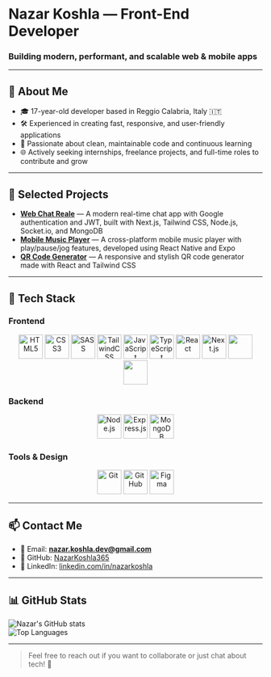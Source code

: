 # Nazar Koshla — Front-End Developer

### Building modern, performant, and scalable web & mobile apps

---

## 💼 About Me

- 🎓 17-year-old developer based in Reggio Calabria, Italy 🇮🇹  
- 🛠️ Experienced in creating fast, responsive, and user-friendly applications  
- 🎯 Passionate about clean, maintainable code and continuous learning  
- 🌐 Actively seeking internships, freelance projects, and full-time roles to contribute and grow  

---

## 🚀 Selected Projects

- [**Web Chat Reale**](https://github.com/NazarKoshla365/chat-app-realtime-nextjs) — A modern real-time chat app with Google authentication and JWT, built with Next.js, Tailwind CSS, Node.js, Socket.io, and MongoDB  
- [**Mobile Music Player**](https://github.com/NazarKoshla365/music-player-speedy) — A cross-platform mobile music player with play/pause/jog features, developed using React Native and Expo  
- [**QR Code Generator**](https://github.com/NazarKoshla365/qr-generator) — A responsive and stylish QR code generator made with React and Tailwind CSS  

---

## 🧰 Tech Stack

### Frontend

<div align="center">

<img src="https://cdn.jsdelivr.net/gh/devicons/devicon/icons/html5/html5-original.svg" alt="HTML5" width="48" height="48" />
<img src="https://cdn.jsdelivr.net/gh/devicons/devicon/icons/css3/css3-original.svg" alt="CSS3" width="48" height="48" />
<img src="https://cdn.jsdelivr.net/gh/devicons/devicon/icons/sass/sass-original.svg" alt="SASS" width="48" height="48" />
<img src="https://upload.wikimedia.org/wikipedia/commons/d/d5/Tailwind_CSS_Logo.svg" alt="TailwindCSS" width="48" height="48" />
<img src="https://cdn.jsdelivr.net/gh/devicons/devicon/icons/javascript/javascript-original.svg" alt="JavaScript" width="48" height="48" />
<img src="https://cdn.jsdelivr.net/gh/devicons/devicon/icons/typescript/typescript-original.svg" alt="TypeScript" width="48" height="48" />
<img src="https://cdn.jsdelivr.net/gh/devicons/devicon/icons/react/react-original.svg" alt="React" width="48" height="48" />
<img src="https://cdn.jsdelivr.net/gh/devicons/devicon/icons/nextjs/nextjs-original.svg" alt="Next.js" width="48" height="48" />
<img src="https://cdn.jsdelivr.net/gh/devicons/devicon/icons/vite/vite-original.svg" width="48" />
<img src="https://cdn.jsdelivr.net/gh/devicons/devicon/icons/webpack/webpack-original.svg" width="48" />


</div>

### Backend

<div align="center">

<img src="https://cdn.jsdelivr.net/gh/devicons/devicon/icons/nodejs/nodejs-original.svg" alt="Node.js" width="48" height="48" />
<img src="https://cdn.jsdelivr.net/gh/devicons/devicon/icons/express/express-original.svg" alt="Express.js" width="48" height="48" />
<img src="https://cdn.jsdelivr.net/gh/devicons/devicon/icons/mongodb/mongodb-original.svg" alt="MongoDB" width="48" height="48" />

</div>

### Tools & Design

<div align="center">

<img src="https://cdn.jsdelivr.net/gh/devicons/devicon/icons/git/git-original.svg" alt="Git" width="48" height="48" />
<img src="https://cdn.jsdelivr.net/gh/devicons/devicon/icons/github/github-original.svg" alt="GitHub" width="48" height="48" />
<img src="https://cdn.jsdelivr.net/gh/devicons/devicon/icons/figma/figma-original.svg" alt="Figma" width="48" height="48" />

</div>

---

## 📫 Contact Me

- 📧 Email: **nazar.koshla.dev@gmail.com**  
- 🐙 GitHub: [NazarKoshla365](https://github.com/NazarKoshla365)  
- 🔗 LinkedIn: [linkedin.com/in/nazarkoshla](https://linkedin.com/in/nazarkoshla)  

---

## 📊 GitHub Stats

![Nazar's GitHub stats](https://github-readme-stats.vercel.app/api?username=NazarKoshla365&show_icons=true&theme=radical)  
![Top Languages](https://github-readme-stats.vercel.app/api/top-langs/?username=NazarKoshla365&layout=compact&theme=radical)

---

> Feel free to reach out if you want to collaborate or just chat about tech! 🚀
